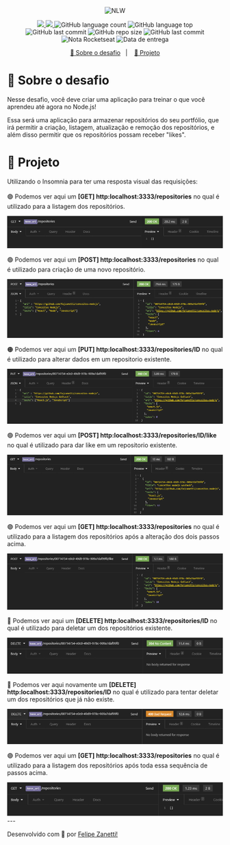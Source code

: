 <p align="center">
    <img src="https://camo.githubusercontent.com/d25397e9df01fe7882dcc1cbc96bdf052ffd7d0c/68747470733a2f2f73746f726167652e676f6f676c65617069732e636f6d2f676f6c64656e2d77696e642f626f6f7463616d702d676f737461636b2f6865616465722d6465736166696f732e706e67" alt="NLW" />
</p>
<p align="center">
    <a href="https://github.com/fajzanetti">
        <img src="https://img.shields.io/badge/GitHub-fajzanetti-34CB79?logo=GitHub"/>
    </a>
    <a href="https://www.linkedin.com/in/felipezanetti/">
        <img src="https://img.shields.io/badge/Linkedin-felipezanetti-34CB79?logo=linkedin"/>
    </a>
    <img alt="GitHub language count" src="https://img.shields.io/github/languages/count/fajzanetti/conceitos-nodejs?color=34CB79" />
    <img alt="GitHub language top" src="https://img.shields.io/github/languages/top/fajzanetti/conceitos-nodejs?color=34CB79" />
    <img alt="GitHub last commit" src="https://img.shields.io/github/last-commit/fajzanetti/conceitos-nodejs?color=34CB79" />
    <img alt="GitHub repo size" src="https://img.shields.io/github/repo-size/fajzanetti/conceitos-nodejs?color=34CB79" />
    <img alt="GitHub last commit" src="https://img.shields.io/github/last-commit/fajzanetti/conceitos-nodejs?color=34CB79" />
    <img alt="Nota Rocketseat" src="https://img.shields.io/badge/Nota-10-34CB79" />
    <img alt="Data de entrega" src="https://img.shields.io/badge/Data%20de%20entrega-16%2F06%2F2020-34CB79" />
</p>
<p align="center">
  <a href="#-Sobre-o-desafio">🚀 Sobre o desafio</a>&nbsp;&nbsp;&nbsp;|&nbsp;&nbsp;&nbsp;
  <a href="#-Projeto">🚧 Projeto</a>
</p>

# 🚀 Sobre o desafio

Nesse desafio, você deve criar uma aplicação para treinar o que você aprendeu até agora no Node.js!

Essa será uma aplicação para armazenar repositórios do seu portfólio, que irá permitir a criação, listagem, atualização e remoção dos repositórios, e além disso permitir que os repositórios possam receber "likes".

# 🚧 Projeto 
<div align="center">
    <p align="left">Utilizando o Insomnia para ter uma resposta visual das requisições:</br></br>
    🟣 Podemos ver aqui um <strong>[GET] http:localhost:3333/repositories</strong> no qual é utilizado para a listagem dos repositórios.</p>
    <img alt="Get Repos" title="Get Repos" src=".github/Get Repos.PNG" />
    <p align="left">🟢 Podemos ver aqui um 
    <strong>[POST] http:localhost:3333/repositories</strong> no qual é utilizado para criação de uma novo repositório.</p>
    <img alt="Get Repos" title="Get Repos" src=".github/Post Repo.PNG" />
    <p align="left">🟠 Podemos ver aqui um 
    <strong>[PUT] http:localhost:3333/repositories/ID</strong> no qual é utilizado para alterar dados em um repositorio existente.</p>
    <img alt="Get Repos" title="Get Repos" src=".github/Put Repo.PNG" />
    <p align="left">🟢 Podemos ver aqui um 
    <strong>[POST] http:localhost:3333/repositories/ID/like</strong> no qual é utilizado para dar like em um repositorio existente.</p>
    <img alt="Get Repos" title="Get Repos" src=".github/Get Repo Like.PNG" />
    <p align="left">🟣 Podemos ver aqui um <strong>[GET] http:localhost:3333/repositories</strong> no qual é utilizado para a listagem dos repositórios após a alteração dos dois passos acima.</p>
    <img alt="Get Repos" title="Get Repos" src=".github/Like Repo.PNG" />
    <p align="left">🔴 Podemos ver aqui um <strong>[DELETE] http:localhost:3333/repositories/ID</strong> no qual é utilizado para deletar um dos repositórios existente.</p>
    <img alt="Get Repos" title="Get Repos" src=".github/Delete Repo.PNG" />
    <p align="left">🔴 Podemos ver aqui novamente um <strong>[DELETE] http:localhost:3333/repositories/ID</strong> no qual é utilizado para tentar deletar um dos repositórios que já não existe.</p>
    <img alt="Get Repos" title="Get Repos" src=".github/Delete Repo Not E.PNG" />
    <p align="left">🟣 Podemos ver aqui um <strong>[GET] http:localhost:3333/repositories</strong> no qual é utilizado para a listagem dos repositórios após toda essa sequência de passos acima.</p>
    <img alt="Get Repos" title="Get Repos" src=".github/Get Repo Delete.PNG" />
</div>
---

Desenvolvido com 💚 por [Felipe Zanetti!](https://www.linkedin.com/in/felipezanetti/)